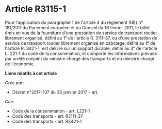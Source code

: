 # Article R3115-1

Pour l'application du paragraphe 1 de l'article 4 du règlement (UE) n° 181/2011 du Parlement européen et du Conseil du 16
février 2011, le billet émis en vue de la fourniture d'une prestation de service de transport routier librement organisé,
défini au 1° de l'article R. 3111-37, ou d'une prestation de service de transport routier librement organisé en cabotage,
défini au 1° de l'article R. 3421-1, est délivré sur un support durable, défini au 3° de l'article L. 221-1 du code de la
consommation, et comporte les informations prévues par arrêté conjoint du ministre chargé des transports et du ministre
chargé de l'économie.

**Liens relatifs à cet article**

_Créé par_:

  - Décret n°2017-107 du 30 janvier 2017 - art.

_Cite_:

  - Code de la consommation - art. L221-1
  - Code des transports - art. R3111-37
  - Code des transports - art. R3421-1
